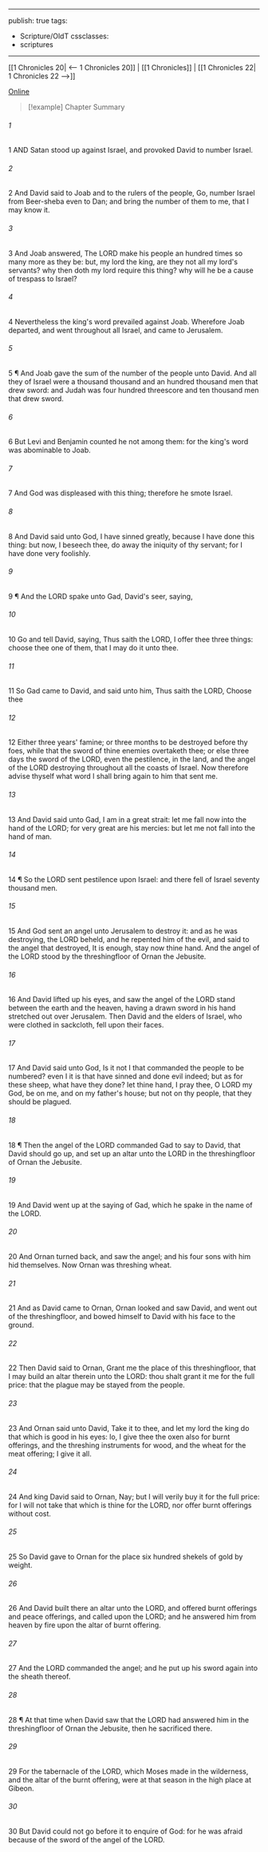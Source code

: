 

---
publish: true
tags:
  - Scripture/OldT
cssclasses:
  - scriptures
---
[[1 Chronicles 20| <-- 1 Chronicles 20]] | [[1 Chronicles]] | [[1 Chronicles 22| 1 Chronicles 22 -->]]

[Online](https://churchofjesuschrist.org/study/scriptures/ot/1-chr/21?lang=eng)

>[!example] Chapter Summary
>
###### 1
1 AND Satan stood up against Israel, and provoked David to number Israel.
###### 2
2 And David said to Joab and to the rulers of the people, Go, number Israel from Beer-sheba even to Dan; and bring the number of them to me, that I may know it.
###### 3
3 And Joab answered, The LORD make his people an hundred times so many more as they be: but, my lord the king, are they not all my lord's servants?  why then doth my lord require this thing?  why will he be a cause of trespass to Israel?
###### 4
4 Nevertheless the king's word prevailed against Joab. Wherefore Joab departed, and went throughout all Israel, and came to Jerusalem.
###### 5
5 ¶ And Joab gave the sum of the number of the people unto David. And all they of Israel were a thousand thousand and an hundred thousand men that drew sword: and Judah was four hundred threescore and ten thousand men that drew sword.
###### 6
6 But Levi and Benjamin counted he not among them: for the king's word was abominable to Joab.
###### 7
7 And God was displeased with this thing; therefore he smote Israel.
###### 8
8 And David said unto God, I have sinned greatly, because I have done this thing: but now, I beseech thee, do away the iniquity of thy servant; for I have done very foolishly.
###### 9
9 ¶ And the LORD spake unto Gad, David's seer, saying,
###### 10
10 Go and tell David, saying, Thus saith the LORD, I offer thee three things: choose thee one of them, that I may do it unto thee.
###### 11
11 So Gad came to David, and said unto him, Thus saith the LORD, Choose thee
###### 12
12 Either three years' famine; or three months to be destroyed before thy foes, while that the sword of thine enemies overtaketh thee; or else three days the sword of the LORD, even the pestilence, in the land, and the angel of the LORD destroying throughout all the coasts of Israel.  Now therefore advise thyself what word I shall bring again to him that sent me.
###### 13
13 And David said unto Gad, I am in a great strait: let me fall now into the hand of the LORD; for very great are his mercies: but let me not fall into the hand of man.
###### 14
14 ¶ So the LORD sent pestilence upon Israel: and there fell of Israel seventy thousand men.
###### 15
15 And God sent an angel unto Jerusalem to destroy it: and as he was destroying, the LORD beheld, and he repented him of the evil, and said to the angel that destroyed, It is enough, stay now thine hand.  And the angel of the LORD stood by the threshingfloor of Ornan the Jebusite.
###### 16
16 And David lifted up his eyes, and saw the angel of the LORD stand between the earth and the heaven, having a drawn sword in his hand stretched out over Jerusalem.  Then David and the elders of Israel, who were clothed in sackcloth, fell upon their faces.
###### 17
17 And David said unto God, Is it not I that commanded the people to be numbered?  even I it is that have sinned and done evil indeed; but as for these sheep, what have they done?  let thine hand, I pray thee, O LORD my God, be on me, and on my father's house; but not on thy people, that they should be plagued.
###### 18
18 ¶ Then the angel of the LORD commanded Gad to say to David, that David should go up, and set up an altar unto the LORD in the threshingfloor of Ornan the Jebusite.
###### 19
19 And David went up at the saying of Gad, which he spake in the name of the LORD.
###### 20
20 And Ornan turned back, and saw the angel; and his four sons with him hid themselves.  Now Ornan was threshing wheat.
###### 21
21 And as David came to Ornan, Ornan looked and saw David, and went out of the threshingfloor, and bowed himself to David with his face to the ground.
###### 22
22 Then David said to Ornan, Grant me the place of this threshingfloor, that I may build an altar therein unto the LORD: thou shalt grant it me for the full price: that the plague may be stayed from the people.
###### 23
23 And Ornan said unto David, Take it to thee, and let my lord the king do that which is good in his eyes: lo, I give thee the oxen also for burnt offerings, and the threshing instruments for wood, and the wheat for the meat offering; I give it all.
###### 24
24 And king David said to Ornan, Nay; but I will verily buy it for the full price: for I will not take that which is thine for the LORD, nor offer burnt offerings without cost.
###### 25
25 So David gave to Ornan for the place six hundred shekels of gold by weight.
###### 26
26 And David built there an altar unto the LORD, and offered burnt offerings and peace offerings, and called upon the LORD; and he answered him from heaven by fire upon the altar of burnt offering.
###### 27
27 And the LORD commanded the angel; and he put up his sword again into the sheath thereof.
###### 28
28 ¶ At that time when David saw that the LORD had answered him in the threshingfloor of Ornan the Jebusite, then he sacrificed there.
###### 29
29 For the tabernacle of the LORD, which Moses made in the wilderness, and the altar of the burnt offering, were at that season in the high place at Gibeon.
###### 30
30 But David could not go before it to enquire of God: for he was afraid because of the sword of the angel of the LORD.



